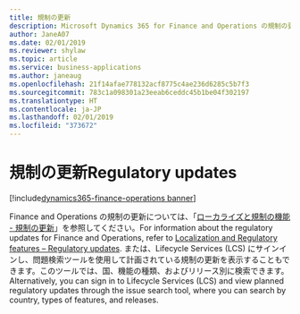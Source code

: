 ```yaml
---
title: 規制の更新
description: Microsoft Dynamics 365 for Finance and Operations の規制の更新
author: JaneA07
ms.date: 02/01/2019
ms.reviewer: shylaw
ms.topic: article
ms.service: business-applications
ms.author: janeaug
ms.openlocfilehash: 21f14afae778132acf8775c4ae236d6285c5b7f3
ms.sourcegitcommit: 783c1a098301a23eeab6ceddc45b1be04f302197
ms.translationtype: HT
ms.contentlocale: ja-JP
ms.lasthandoff: 02/01/2019
ms.locfileid: "373672"
---
```

# <a name="regulatory-updates"></a><span data-ttu-id="eee16-103">規制の更新</span><span class="sxs-lookup"><span data-stu-id="eee16-103">Regulatory updates</span></span>
[!include[dynamics365-finance-operations banner](../includes/dynamics365-finance-operations.md)]

<span data-ttu-id="eee16-104">Finance and Operations の規制の更新については、「[ローカライズと規制の機能 - 規制の更新](https://docs.microsoft.com/dynamics365/unified-operations/financials/localizations/regulatory-updates)」を参照してください。</span><span class="sxs-lookup"><span data-stu-id="eee16-104">For information about the regulatory updates for Finance and Operations, refer to [Localization and Regulatory features – Regulatory updates](https://docs.microsoft.com/dynamics365/unified-operations/financials/localizations/regulatory-updates).</span></span> <span data-ttu-id="eee16-105">または、Lifecycle Services (LCS) にサインインし、問題検索ツールを使用して計画されている規制の更新を表示することもできます。このツールでは、国、機能の種類、およびリリース別に検索できます。</span><span class="sxs-lookup"><span data-stu-id="eee16-105">Alternatively, you can sign in to Lifecycle Services (LCS) and view planned regulatory updates through the issue search tool, where you can search by country, types of features, and releases.</span></span>

